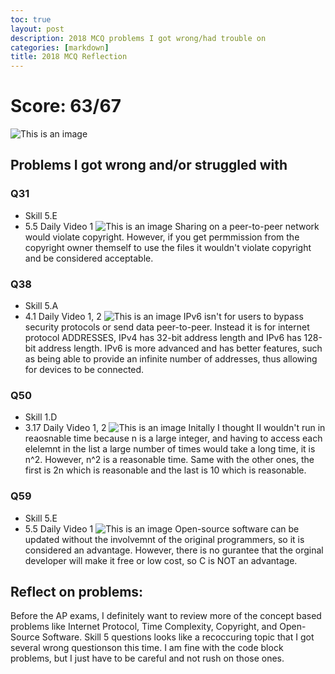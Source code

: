 ```yaml
---
toc: true
layout: post
description: 2018 MCQ problems I got wrong/had trouble on
categories: [markdown]
title: 2018 MCQ Reflection
---
```

# Score: 63/67
![This is an image]()

## Problems I got wrong and/or struggled with
### Q31
- Skill 5.E
- 5.5 Daily Video 1
![This is an image]()
Sharing on a peer-to-peer network would violate copyright. However, if you get permmission from the copyright owner themself to use the files it wouldn't violate copyright and be considered acceptable.

### Q38
- Skill 5.A
- 4.1 Daily Video 1, 2
![This is an image]()
IPv6 isn't for users to bypass security protocols or send data peer-to-peer. Instead it is for internet protocol ADDRESSES, IPv4 has 32-bit address length and IPv6 has 128-bit address length. IPv6 is more advanced and has better features, such as being able to provide an infinite number of addresses, thus allowing for devices to be connected.

### Q50
- Skill 1.D
- 3.17 Daily Video 1, 2
![This is an image]()
Initally I thought II wouldn't run in reaosnable time because n is a large integer, and having to access each elelemnt in the list a large number of times would take a long time, it is n^2. However, n^2 is a reasonable time. Same with the other ones, the first is 2n which is reasonable and the last is 10 which is reasonable.

### Q59
- Skill 5.E
- 5.5 Daily Video 1
![This is an image]()
Open-source software can be updated without the involvemnt of the original programmers, so it is considered an advantage. However, there is no gurantee that the orginal developer will make it free or low cost, so C is NOT an advantage.

## Reflect on problems:
Before the AP exams, I definitely want to review more of the concept based problems like Internet Protocol, Time Complexity, Copyright, and Open-Source Software. Skill 5 questions looks like a recoccuring topic that I got several wrong questionson this time. I am fine with the code block problems, but I just have to be careful and not rush on those ones.